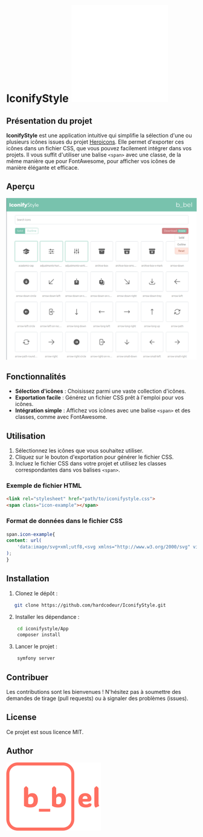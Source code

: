 # IconifyStyle ![Logo du projet|200](./media/IconifyStyle_logo.svg)

## Présentation du projet

**IconifyStyle** est une application intuitive qui simplifie la sélection d'une ou plusieurs icônes issues du projet [Heroicons](https://github.com/tailwindlabs/heroicons). Elle permet d'exporter ces icônes dans un fichier CSS, que vous pouvez facilement intégrer dans vos projets. Il vous suffit d'utiliser une balise `<span>` avec une classe, de la même manière que pour FontAwesome, pour afficher vos icônes de manière élégante et efficace.

## Aperçu

![Aperçu du projet](./media/iconifyStyle_preview.png)

## Fonctionnalités

- **Sélection d'icônes** : Choisissez parmi une vaste collection d'icônes.
- **Exportation facile** : Générez un fichier CSS prêt à l'emploi pour vos icônes.
- **Intégration simple** : Affichez vos icônes avec une balise `<span>` et des classes, comme avec FontAwesome.

## Utilisation

1. Sélectionnez les icônes que vous souhaitez utiliser.
2. Cliquez sur le bouton d'exportation pour générer le fichier CSS.
3. Incluez le fichier CSS dans votre projet et utilisez les classes correspondantes dans vos balises `<span>`.

### Exemple de fichier HTML

```html
<link rel="stylesheet" href="path/to/iconifystyle.css">
<span class="icon-example"></span>

```

### Format de données dans le fichier CSS

``` css
span.icon-example{
content: url(
    'data:image/svg+xml;utf8,<svg xmlns="http://www.w3.org/2000/svg" viewBox="0 0 24 24" fill="currentColor" aria-hidden="true"><path d="M11.7 2.805a.75.75 0 01.6 0A60.65 60.65 0 0122.83 8.72a.75.75 0 01-.231 1.337 49.949 49.949 0 00-9.902 3.912l-.003.002-.34.18a.75.75 0 01-.707 0A50.009 50.009 0 007.5 12.174v"/></svg>'
);
}
```

## Installation

1. Clonez le dépôt :

```bash
   git clone https://github.com/hardcodeur/IconifyStyle.git
```

2. Installer les dépendance :

```bash
    cd iconifystyle/App
    composer install
```

3. Lancer le projet :

```bash
    symfony server  
```

## Contribuer
Les contributions sont les bienvenues ! N'hésitez pas à soumettre des demandes de tirage (pull requests) ou à signaler des problèmes (issues).

## License
Ce projet est sous licence MIT.

## Author
![author logo](./media/author_logo.svg)